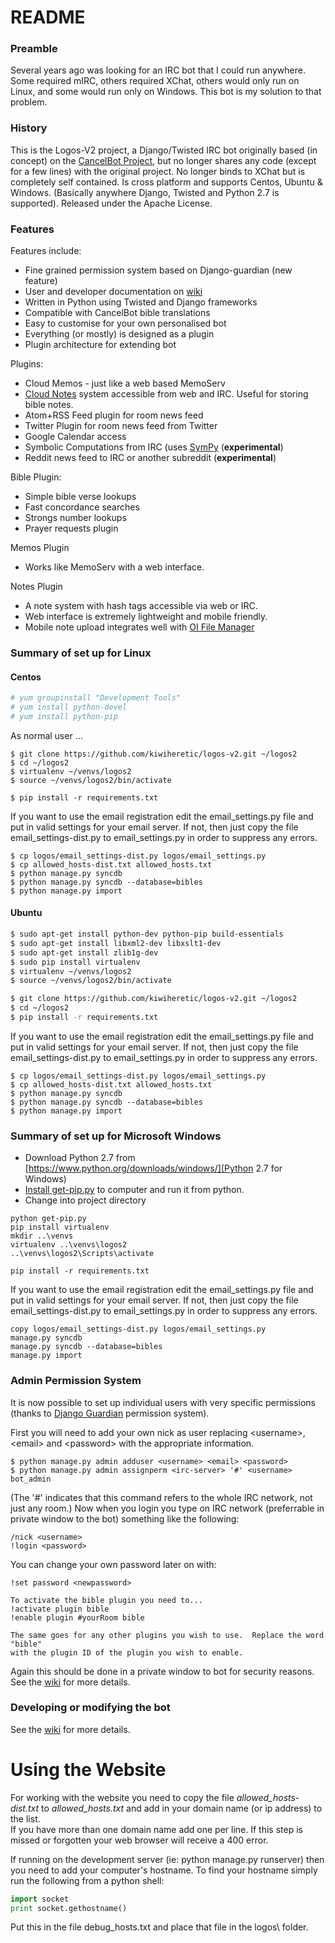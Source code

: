 # README #

### Preamble ###

Several years ago was looking for an IRC bot that I could run anywhere.  Some required mIRC, others required XChat, others would only run on Linux, and some would run only on Windows.  This bot is my solution to that problem.

### History ###

This is the Logos-V2 project, a Django/Twisted IRC bot  originally based (in concept) on the [CancelBot Project](http://cancelbot.sourceforge.net/home.html), but no longer shares any code (except for a few lines) with the original project.  No longer binds to XChat but is completely self contained. Is cross platform and supports Centos, Ubuntu & Windows.  (Basically anywhere Django, Twisted and Python 2.7 is supported).  Released under the Apache License.

### Features ###

Features include:
  * Fine grained permission system based on Django-guardian (new feature)
  * User and developer documentation on [wiki](https://github.com/kiwiheretic/logos-v2/wiki)
  * Written in Python using Twisted and Django frameworks
  * Compatible with CancelBot bible translations
  * Easy to customise for your own personalised bot
  * Everything (or mostly) is designed as a plugin
  * Plugin architecture for extending bot

Plugins:
  * Cloud Memos - just like a web based MemoServ
  * [Cloud Notes](https://biblebot.wordpress.com/cloud-notes/) system accessible from web and IRC.  Useful for storing bible notes.
  * Atom+RSS Feed plugin for room news feed
  * Twitter Plugin for room news feed from Twitter
  * Google Calendar access
  * Symbolic Computations from IRC (uses [SymPy](https://www.sympy.org)  (**experimental**)
  * Reddit news feed to IRC or another subreddit (**experimental**)

Bible Plugin:
  * Simple bible verse lookups
  * Fast concordance searches
  * Strongs number lookups
  * Prayer requests plugin

Memos Plugin
  * Works like MemoServ with a web interface.

Notes Plugin
  * A note system with hash tags accessible via web or IRC.
  * Web interface is extremely lightweight and mobile friendly.
  * Mobile note upload integrates well with [OI File Manager](https://play.google.com/store/apps/details?id=org.openintents.filemanager&hl=en)

### Summary of set up for Linux ###

#### Centos ####
```bash
# yum groupinstall "Development Tools"
# yum install python-devel
# yum install python-pip
```

As normal user ...

```
$ git clone https://github.com/kiwiheretic/logos-v2.git ~/logos2
$ cd ~/logos2
$ virtualenv ~/venvs/logos2
$ source ~/venvs/logos2/bin/activate

$ pip install -r requirements.txt

```
If you want to use the email registration edit the email_settings.py file and
put in valid settings for your email server.  If not, then just copy the file email_settings-dist.py to email_settings.py in order to suppress any errors.
```
$ cp logos/email_settings-dist.py logos/email_settings.py
$ cp allowed_hosts-dist.txt allowed_hosts.txt
$ python manage.py syncdb
$ python manage.py syncdb --database=bibles
$ python manage.py import
```

#### Ubuntu ####
```bash
$ sudo apt-get install python-dev python-pip build-essentials
$ sudo apt-get install libxml2-dev libxslt1-dev
$ sudo apt-get install zlib1g-dev
$ sudo pip install virtualenv
$ virtualenv ~/venvs/logos2
$ source ~/venvs/logos2/bin/activate

$ git clone https://github.com/kiwiheretic/logos-v2.git ~/logos2
$ cd ~/logos2
$ pip install -r requirements.txt
```
If you want to use the email registration edit the email_settings.py file and
put in valid settings for your email server.  If not, then just copy the file email_settings-dist.py to email_settings.py in order to suppress any errors.
```
$ cp logos/email_settings-dist.py logos/email_settings.py
$ cp allowed_hosts-dist.txt allowed_hosts.txt
$ python manage.py syncdb
$ python manage.py syncdb --database=bibles
$ python manage.py import
```

### Summary of set up for Microsoft Windows ###

* Download Python 2.7 from [https://www.python.org/downloads/windows/](Python 2.7 for Windows)  
* [Install get-pip.py](https://bootstrap.pypa.io/get-pip.py) to computer and run it from python. 
* Change into project directory

```
python get-pip.py
pip install virtualenv
mkdir ..\venvs
virtualenv ..\venvs\logos2
..\venvs\logos2\Scripts\activate

pip install -r requirements.txt
```
If you want to use the email registration edit the email_settings.py file and
put in valid settings for your email server.  If not, then just copy the file email_settings-dist.py to email_settings.py in order to suppress any errors.
```
copy logos/email_settings-dist.py logos/email_settings.py
manage.py syncdb
manage.py syncdb --database=bibles
manage.py import
```

### Admin Permission System ###

It is now possible to set up individual users with very specific permissions (thanks to [Django Guardian](https://django-guardian.readthedocs.org/en/v1.2/) permission system).

First you will need to add your own nick as user replacing &lt;username&gt;, &lt;email&gt; and &lt;password&gt; with the appropriate information.
```
$ python manage.py admin adduser <username> <email> <password>
$ python manage.py admin assignperm <irc-server> '#' <username> bot_admin
```
(The '#' indicates that this command refers to the whole IRC network, not just any room.)  Now when you login you type on IRC network (preferrable in private window to the bot) something like the following:

```
/nick <username>
!login <password>
```
You can change your own password later on with:
```
!set password <newpassword>

To activate the bible plugin you need to...
!activate plugin bible
!enable plugin #yourRoom bible

The same goes for any other plugins you wish to use.  Replace the word "bible" 
with the plugin ID of the plugin you wish to enable.
```
Again this should be done in a private window to bot for security reasons.
See the [wiki](https://github.com/kiwiheretic/logos-v2/wiki) for more details.

### Developing or modifying the bot ###
See the [wiki](https://github.com/kiwiheretic/logos-v2/wiki) for more details.

# Using the Website #
For working with the website you need to copy the file _allowed_hosts-dist.txt_ 
to _allowed_hosts.txt_ and add in your domain name (or ip address) to the list.  
If you have more than one domain name add one per line.  If this step is missed
or forgotten your web browser will receive a 400 error.

If running on the development server (ie: python manage.py runserver) then 
you need to add your computer's hostname.  To find your hostname simply run the following from a python shell:

```python
import socket
print socket.gethostname()
```

Put this in the file debug_hosts.txt and place that file in the logos\ folder.
